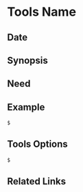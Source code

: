 # Tools Name

## Date

## Synopsis

## Need

## Example

```bash
$ 
```

## Tools Options

```bash
$ 
```

## Related Links
